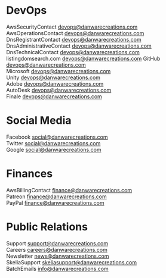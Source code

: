# DevOps
AwsSecurityContact devops@danwarecreations.com  
AwsOperationsContact devops@danwarecreations.com  
DnsRegistrantContact devops@danwarecreations.com  
DnsAdministrativeContact devops@danwarecreations.com  
DnsTechnicalContact devops@danwarecreations.com  
listingdomsearch.com devops@danwarecreations.com
GitHub devops@danwarecreations.com  
Microsoft devops@danwarecreations.com  
Unity devops@danwarecreations.com  
Adobe devops@danwarecreations.com  
AutoDesk devops@danwarecreations.com  
Finale devops@danwarecreations.com  

# Social Media
Facebook social@danwarecreations.com  
Twitter social@danwarecreations.com  
Google social@danwarecreations.com  

# Finances
AwsBillingContact finance@danwarecreations.com  
Patreon finance@danwarecreations.com  
PayPal finance@danwarecreations.com  

# Public Relations
Support support@danwarecreations.com  
Careers careers@danwarecreations.com  
Newsletter news@danwarecreations.com  
SkeliaSupport skeliasupport@danwarecreations.com  
BatchEmails info@danwarecreations.com  